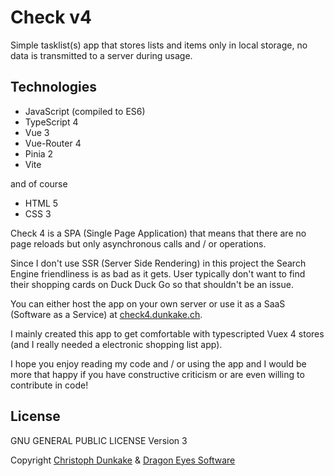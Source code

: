 # Check v4
Simple tasklist(s) app that stores lists and items only in local storage, no data is transmitted to a server during usage.

## Technologies
* JavaScript (compiled to ES6)
* TypeScript 4
* Vue 3
* Vue-Router 4
* Pinia 2
* Vite

and of course
* HTML 5
* CSS 3

Check 4 is a SPA (Single Page Application) that means that there are no page reloads but only asynchronous calls and / or operations.

Since I don't use SSR (Server Side Rendering) in this project the Search Engine friendliness is as bad as it gets. User typically don't want to find their shopping cards on Duck Duck Go so that shouldn't be an issue.

You can either host the app on your own server or use it as a SaaS (Software as a Service) at [check4.dunkake.ch](https://check4.dunkake.ch).

I mainly created this app to get comfortable with typescripted Vuex 4 stores (and I really needed a electronic shopping list app).

I hope you enjoy reading my code and / or using the app and I would be more that happy if you have constructive criticism or are even willing to contribute in code!

## License
GNU GENERAL PUBLIC LICENSE Version 3

Copyright [Christoph Dunkake](https://www.xing.com/profile/Christoph_Dunkake) & [Dragon Eyes Software](https://dragoneyes.software)
